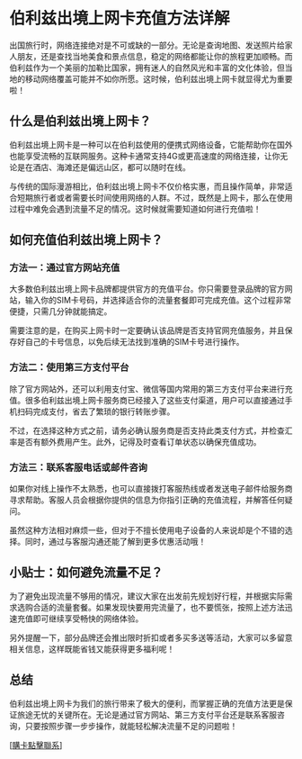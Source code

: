 # 伯利兹出境上网卡充值方法详解

出国旅行时，网络连接绝对是不可或缺的一部分。无论是查询地图、发送照片给家人朋友，还是查找当地美食和景点信息，稳定的网络都能让你的旅程更加顺畅。而伯利兹作为一个美丽的加勒比国家，拥有迷人的自然风光和丰富的文化体验，但当地的移动网络覆盖可能并不如你所愿。这时候，伯利兹出境上网卡就显得尤为重要啦！

## 什么是伯利兹出境上网卡？

伯利兹出境上网卡是一种可以在伯利兹使用的便携式网络设备，它能帮助你在国外也能享受流畅的互联网服务。这种卡通常支持4G或更高速度的网络连接，让你无论是在酒店、海滩还是偏远山区，都可以随时在线。

与传统的国际漫游相比，伯利兹出境上网卡不仅价格实惠，而且操作简单，非常适合短期旅行者或者需要长时间使用网络的人群。不过，既然是上网卡，那么在使用过程中难免会遇到流量不足的情况。这时候就需要知道如何进行充值啦！

## 如何充值伯利兹出境上网卡？

### 方法一：通过官方网站充值
大多数伯利兹出境上网卡品牌都提供官方的充值平台。你只需要登录品牌的官方网站，输入你的SIM卡号码，并选择适合你的流量套餐即可完成充值。这个过程非常便捷，只需几分钟就能搞定。

需要注意的是，在购买上网卡时一定要确认该品牌是否支持官网充值服务，并且保存好自己的卡号信息，以免后续无法找到准确的SIM卡号进行操作。

### 方法二：使用第三方支付平台
除了官方网站外，还可以利用支付宝、微信等国内常用的第三方支付平台来进行充值。很多伯利兹出境上网卡服务商已经接入了这些支付渠道，用户可以直接通过手机扫码完成支付，省去了繁琐的银行转账步骤。

不过，在选择这种方式之前，请务必确认服务商是否支持此类支付方式，并检查汇率是否有额外费用产生。此外，记得及时查看订单状态以确保充值成功。

### 方法三：联系客服电话或邮件咨询
如果你对线上操作不太熟悉，也可以直接拨打客服热线或者发送电子邮件给服务商寻求帮助。客服人员会根据你提供的信息为你指引正确的充值流程，并解答任何疑问。

虽然这种方法相对麻烦一些，但对于不擅长使用电子设备的人来说却是个不错的选择。同时，通过与客服沟通还能了解到更多优惠活动哦！

## 小贴士：如何避免流量不足？
为了避免出现流量不够用的情况，建议大家在出发前先规划好行程，并根据实际需求选购合适的流量套餐。如果发现快要用完流量了，也不要慌张，按照上述方法迅速充值即可继续享受畅快的网络体验。

另外提醒一下，部分品牌还会推出限时折扣或者多买多送等活动，大家可以多留意相关信息，这样既能省钱又能获得更多福利呢！

## 总结
伯利兹出境上网卡为我们的旅行带来了极大的便利，而掌握正确的充值方法更是保证旅途无忧的关键所在。无论是通过官方网站、第三方支付平台还是联系客服咨询，只要按照步骤一步步操作，就能轻松解决流量不足的问题啦！

[[購卡點擊聯系](https://t.me/s/esim1088)]